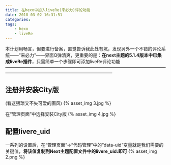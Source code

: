```yaml
---
title: 在hexo中加入liveRe(来必力)评论功能
date: 2018-03-02 16:31:51
categories: 
tags:
	- hexo
	- liveRe
---
```



本计划用畅言，但要进行备案，直觉告诉我此处有坑，发现另外一个不错的评论系统——“来必力”——界面Q弹清爽，更重要的是：**在next主题的5.1.4版本中已集成liveRe插件**，只需简单一个步骤即可添加liveRe评论功能
————————————————————————————————————————————————————————————
## 注册并安装City版 ##

(看这猥琐又不失可爱的画风)
{% asset_img 3.jpg %}

在“管理页面”中选择安装City版
{% asset_img 4.jpg %}

## 配置livere_uid ##

一系列的设置后，在“管理页面”->“代码管理”中的“data-uid”变量就是我们需要的关键值，**将该值复制到Next主题配置文件中的livere_uid:即可**
{% asset_img 2.png %}